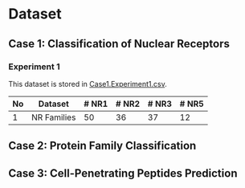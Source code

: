 # Dataset

## Case 1: Classification of Nuclear Receptors 

### Experiment 1
This dataset is stored in [Case1.Experiment1.csv](https://pages.github.com/).

|   No    | Dataset     |  # NR1  |  # NR2  |  # NR3  |  # NR5 |
| ------- | ----------- | ------- | ------- | ------- | -------|
| 1       | NR Families | 50      | 36      | 37      | 12     |

## Case 2: Protein Family Classification 

## Case 3: Cell-Penetrating Peptides Prediction  

